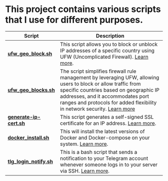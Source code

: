 # This project contains various scripts that I use for different purposes.

| Script | Description |
| --- | --- |
| **[ufw_geo_block.sh](ufw_geo_block.sh)** | This script allows you to block or unblock IP addresses of a specific country using UFW (Uncomplicated Firewall). [Learn more]("ufw_geo_block.md"). |
| **[ufw_geo_blocks.sh](ufw_geo_blocks.sh)** | The script simplifies firewall rule management by leveraging UFW, allowing users to block or allow traffic from specific countries based on geographic IP addresses, and it accommodates port ranges and protocols for added flexibility in network security. [Learn more](ufw_geo_blocks.md)|
| **[generate-ip-cert.sh](generate-ip-cert.sh)** | This script generates a self-signed SSL certificate for an IP address. [Learn more](generate-ip-cert.md).|
| **[docker_install.sh](docker_install.sh)** | This will install the latest versions of Docker and Docker-compose on your system. [Learn more](docker_install.md). |
| **[tlg_login_notify.sh](tlg_login_notify.sh)** | This is a bash script that sends a notification to your Telegram account whenever someone logs in to your server via SSH. [Learn more](tlg_login_notify.md). |
